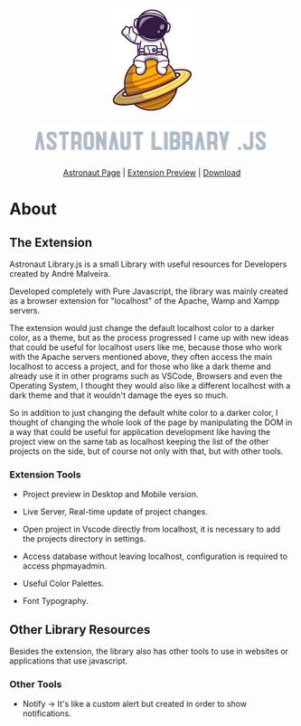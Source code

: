 <p align="center">
  <img src="./src/img/png/astronaut-hi.png" alt="Sublime's custom image"/>
</p>
<p align="center">
  <img src="./src/img/png/astronaut-name.png" alt="Sublime's custom image"/>
</p>
<p align="center">
  <a href="https://andremalveira.github.io/astronaut">Astronaut Page</a> |
  <a href="https://andremalveira.github.io/astronaut/?library=about#extension-preview">Extension Preview</a> |
  <a href="https://andremalveira.github.io/astronaut/?library=download">Download</a>
</p>


# About
## The Extension

Astronaut Library.js is a small Library with useful resources for Developers created by André Malveira.

Developed completely with Pure Javascript, the library was mainly created as a browser extension for "localhost" of the Apache, Wamp and Xampp servers.

The extension would just change the default localhost color to a darker color, as a theme, but as the process progressed I came up with new ideas that could be useful for localhost users like me, because those who work with the Apache servers mentioned above, they often access the main localhost to access a project, and for those who like a dark theme and already use it in other programs such as VSCode, Browsers and even the Operating System, I thought they would also like a different localhost with a dark theme and that it wouldn't damage the eyes so much.

So in addition to just changing the default white color to a darker color, I thought of changing the whole look of the page by manipulating the DOM in a way that could be useful for application development like having the project view on the same tab as localhost keeping the list of the other projects on the side, but of course not only with that, but with other tools.

### Extension Tools

- Project preview in Desktop and Mobile version.

- Live Server, Real-time update of project changes.

- Open project in Vscode directly from localhost, it is necessary to add the projects directory in settings.

- Access database without leaving localhost, configuration is required to access phpmayadmin.

- Useful Color Palettes.

- Font Typography.

## Other Library Resources
Besides the extension, the library also has other tools to use in websites or applications that use javascript.

### Other Tools

- Notify -> It's like a custom alert but created in order to show notifications.
